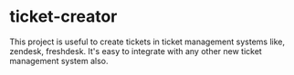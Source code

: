 # ticket-creator
This project is useful to create tickets in ticket management systems like, zendesk, freshdesk. It's easy to integrate with any other new ticket management system also.
